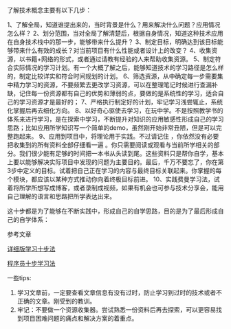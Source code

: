 了解技术概念主要有以下几步：

1、了解全局，知道谁提出来的，当时背景是什么？用来解决什么问题？应用情况怎么样？
2、划分范围，当对全局了解清楚后，根据自身情况，知道这种技术应用在自身技术栈中的那一步，能够带来什么提升？
3、制定目标，明确达到该目标能够带来什么有效的成长？对当前项目有什么性能或者设计上的改变？
4、收集资源，以书籍+网络的形式，或者通过请教有经验的人来帮助收集资源。
5、制定符合实际情况的学习计划。有一个大概了解之后，能够知道技术的学习路径是怎么样的，制定比较详实和符合时间规划的计划。
6、筛选资源，从中确定每一步需要集中精力学习的资源，不要频繁去更改学习资源，可以在整理笔记时候进行查漏补缺，记住每一份资源都有自己的优势和薄弱的点，要做的是系统性的学习，适合自己的学习资源才是最好的；
7、严格执行制定好的计划，牢记学习浅尝辄止，系统化掌握后再去细化方向。
8、以好奇心驱使去学习，在玩中学。不是按照教学书的体系来进行学习，是在探索中学习，不断提升对知识的应用敏感性形成自己的学习思路；比如应用所学知识写一个简单的demo，虽然刚开始非常丑陋，但是可以完整跑起来。
9、应用到项目中，将理论用于实践。不过请记住 ，你依然没有必要把收集到的所有资料全部仔细看一遍 。你只需要阅读或观看与当前所学相关的部分。我们很少能有足够的时间把一本书从头读到尾。这些资料只是帮你自学，基本上要以能够解决实际项目中发现的问题为主要目的。最后，千万不要忘了，你在第3步中定义的目标。试着把自己正在学习的内容与最终目标关联起来。你掌握的每个模块，都应该以某种方式推动你向着终极目标前进。
10、实践费曼学习法，试着将所学所想写成博客，或者录制成视频，如果有机会也可参与技术分享会，能用自己理解的语言和思路把所学表达出来。

这十步都是为了能够在不断实践中，形成自己的自学思路，目的是为了最后形成自己的自学体系：


参考文章

[详细版学习十步法](https://blog.csdn.net/zwqjoy/article/details/123017171)

[程序员十步学习法](https://juejin.cn/post/6844903704294850567)


一些tips:

1. 学习文章前，一定要查看文章信息有没有过时，防止学习到过时的技术或者不正确的文章。刚受到的教训。
2. 牢记：不要做一个资源收集器。尝试熟悉一份资料后再去探索，可以更容易找到项目困难问题的痛点和解决方案的着重点。
